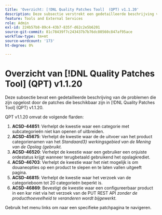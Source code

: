 ```yaml
---
title: 'Overzicht: [!DNL Quality Patches Tool]  (QPT) v1.1.20'
description: Deze subsectie verstrekt een gedetailleerde beschrijving van de kwesties die door de flarden beschikbaar in  [!DNL Quality Patches Tool]  (QPT) v1.1.20 worden bevestigd.
feature: Tools and External Services
role: Admin
exl-id: 224b57b8-89c4-43b7-835f-d62c2e5b6201
source-git-commit: 81c78439f7c243437b7b76dc80560c847af95ace
workflow-type: tm+mt
source-wordcount: '173'
ht-degree: 0%

---
```


# Overzicht van [!DNL Quality Patches Tool] (QPT) v1.1.20

Deze subsectie bevat een gedetailleerde beschrijving van de problemen die zijn opgelost door de patches die beschikbaar zijn in [!DNL Quality Patches Tool] (QPT) v1.1.20.

QPT v1.1.20 omvat de volgende flarden:

1. **ACSD-44851**: Verhelpt de kwestie waar een categorie met subcategorieën niet kan openen of uitbreiden.
1. **ACSD-45675**: Verhelpt de kwestie waar de de uitvoer van het product categorienamen van het *Standaard3} werkingsgebied van de Mening van de Opslag {gebruikt.*
1. **ACSD-46520**: Verhelpt de kwestie waar een gebruiker een onjuiste ordestatus krijgt wanneer terugbetaald gebruikend het opslagkrediet.
1. **ACSD-46703**: Verhelpt de kwestie waar het niet mogelijk is om douaneopties op een product te slepen en te laten vallen uitgeeft pagina.
1. **ACSD-46815**: Verhelpt de kwestie waar het verzoek van de categorieboom tot 20 categorieën beperkt is.
1. **ACSD-46869**: Bevestigt de kwestie waar een configureerbaar product in een kar niet via het verzoek van de PUT REST API *zonder de producthoeveelheid te veranderen wordt bijgewerkt.*

Gebruik het menu links om naar een specifieke patchpagina te navigeren.
